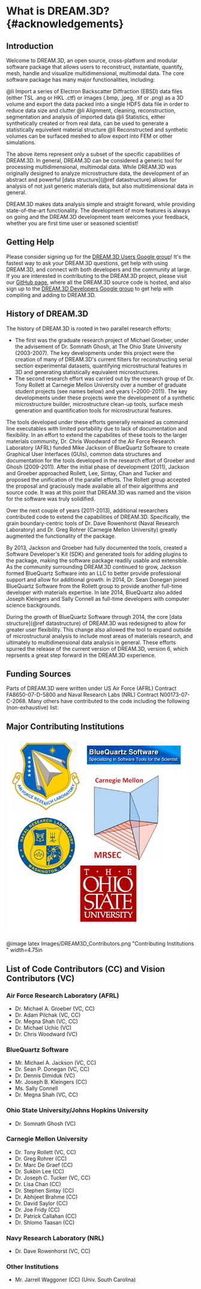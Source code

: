 What is DREAM.3D? {#acknowledgements}
========

## Introduction ##
Welcome to DREAM.3D, an open source, cross-platform and modular software package that allows users to reconstruct, instantiate, quantify, mesh, handle and visualize multidimensional, multimodal data. The core software package has many major functionalities, including:

@li Import a series of Electron Backscatter Diffraction (EBSD) data files (either TSL .ang or HKL .ctf) or images (.bmp, .jpeg, .tif or .png) as a 3D volume and export the data packed into a single HDF5 data file in order to reduce data size and clutter
@li Alignment, cleaning, reconstruction, segmentation and analysis of imported data
@li Statistics, either synthetically created or from real data, can be used to generate a statistically equivelent material structure
@li Reconstructed and synthetic volumes can be surfaced meshed to allow export into FEM or other simulations.

The above items represent only a subset of the specific capabilities of DREAM.3D.  In general, DREAM.3D can be considered a generic tool for processing multidimensional, multimodal data. While DREAM.3D was originally designed to analyze microstructure data, the development of an abstract and powerful [data structure](@ref datastructure) allows for analysis of not just generic materials data, but also multidimensional data in general.  

DREAM.3D makes data analysis simple and straight forward, while providing state-of-the-art functionality. The development of more features is always on going and the DREAM.3D development team welcomes your feedback, whether you are first time user or seasoned scientist! 

## Getting Help ##
Please consider signing up for the <a href="https://groups.google.com/forum/?hl=en#!forum/dream3d-users">DREAM.3D Users Google group</a>! It's the fastest way to ask your DREAM.3D questions, get help with using DREAM.3D, and connect with both developers and the community at large.  If you are interested in contributing to the DREAM.3D project, please visit our <a href="https://github.com/dream3d/DREAM3D">GitHub page</a>, where all the DREAM.3D source code is hosted, and also sign up to the <a href="https://groups.google.com/forum/?hl=en#!forum/dream3d-developers">DREAM.3D Developers Google group</a> to get help with compiling and adding to DREAM.3D.  

## History of DREAM.3D ##
The history of DREAM.3D is rooted in two parallel research efforts:

+ The first was the graduate research project of Michael Groeber, under the advisement of Dr. Somnath Ghosh, at The Ohio State University (2003-2007).  The key developments under this project were the creation of many of DREAM.3D's current filters for reconstructing serial section experimental datasets, quantifying microstructural features in 3D and generating statistically equivalent microstructures.
+ The second research effort was carried out by the research group of Dr. Tony Rollett at Carnegie Mellon University over a number of graduate student projects (see names below) and years (~2000-2011). The key developments under these projects were the development of a synthetic microstructure builder, microstructure clean-up tools, surface mesh generation and quantification tools for microstructural features.

The tools developed under these efforts generally remained as command line executables with limited portability due to lack of documentation and flexibility.  In an effort to extend the capabilites of these tools to the larger materials community, Dr. Chris Woodward of the Air Force Research Laboratory (AFRL) funded Mike Jackson of BlueQuartz Software to create Graphical User Interfaces (GUIs), common data structures and documentation for the tools developed in the research effort of Groeber and Ghosh (2009-2011). After the initial phase of development (2011), Jackson and Groeber approached Rollett, Lee, Sintay, Chan and Tucker and proposed the unification of the parallel efforts.  The Rollett group accepted the proposal and graciously made available all of their algorithms and source code.  It was at this point that DREAM.3D was named and the vision for the software was truly solidified.

Over the next couple of years (2011-2013), additional researchers contributed code to extend the capabilities of DREAM.3D.  Specifically, the grain boundary-centric tools of Dr. Dave Rowenhorst (Naval Research Laboratory) and Dr. Greg Rohrer (Carnegie Mellon University) greatly augmented the functionality of the package.

By 2013, Jackson and Groeber had fully documented the tools, created a Software Developer's Kit (SDK) and generated tools for adding plugins to the package, making the software package readily usable and extensible. As the community surrounding DREAM.3D continued to grow, Jackson formed BlueQuartz Software into an LLC to better provide professional support and allow for additional growth.  In 2014, Dr. Sean Donegan joined BlueQuartz Software from the Rollett group to provide another full-time developer with materials expertise.  In late 2014, BlueQuartz also added  Joseph Kleingers and Sally Connell as full-time developers with computer science backgrounds.

During the growth of BlueQuartz Software through 2014, the core [data structure](@ref datastructure) of DREAM.3D was redesigned to allow for greater user flexibility.  This change also allowed the tool to expand outside of microstructural analysis to include most areas of materials research, and ultimately to multidimensional data analysis in general. These efforts spurred the release of the current version of DREAM.3D, version 6, which reprsents a great step forward in the DREAM.3D experience.  

## Funding Sources ##
Parts of DREAM.3D were written under US Air Force (AFRL) Contract FA8650-07-D-5800 and Naval Research Labs (NRL) Contract N00173-07-C-2068. Many others have contributed to the code including the following (non-exhaustive) list:

## Major Contributing Institutions ##

![Contributing Institutions](Images/DREAM3D_Contributors.png)

@image latex Images/DREAM3D_Contributors.png "Contributing Institutions " width=4.75in

## List of Code Contributors (CC) and Vision Contributors (VC) ###

### Air Force Research Laboratory (AFRL) ###


+ Dr. Michael A. Groeber (VC, CC)
+ Dr. Adam Pilchak (VC, CC)
+ Dr. Megna Shah (VC, CC)
+ Dr. Michael Uchic (VC)
+ Dr. Chris Woodward (VC)

### BlueQuartz Software ###


+ Mr. Michael A. Jackson (VC, CC)
+ Dr. Sean P. Donegan (VC, CC)
+ Dr. Dennis Dimiduk (VC)
+ Mr. Joseph B. Kleingers (CC)
+ Ms. Sally Connell
+ Dr. Megna Shah (VC, CC)


### Ohio State University/Johns Hopkins University ###


+ Dr. Somnath Ghosh (VC)

### Carnegie Mellon University ###


+ Dr. Tony Rollett (VC, CC)
+ Dr. Greg Rohrer (CC)
+ Dr. Marc De Graef (CC)
+ Dr. Sukbin Lee (CC)
+ Dr. Joseph C. Tucker (VC, CC)
+ Dr. Lisa Chan (CC)
+ Dr. Stephen Sintay (CC)
+ Dr. Abhijeet Brahme (CC)
+ Dr. David Saylor (CC)
+ Dr. Joe Fridy (CC)
+ Dr. Patrick Callahan (CC)
+ Dr. Shlomo Taasan (CC)

### Navy Research Laboratory (NRL) ###


+ Dr. Dave Rowenhorst (VC, CC)

### Other Institutions ###


+ Mr. Jarrell Waggoner (CC) (Univ. South Carolina)